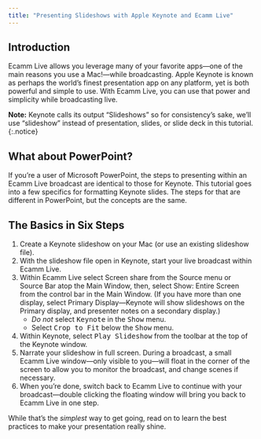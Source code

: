 ```yaml
---
title: "Presenting Slideshows with Apple Keynote and Ecamm Live"
---
```


## Introduction

Ecamm Live allows you leverage many of your favorite apps—one of the main reasons you use a Mac!—while broadcasting. Apple Keynote is known as perhaps the world’s finest presentation app on any platform, yet is both powerful and simple to use. With Ecamm Live, you can use that power and simplicity while broadcasting live. 

**Note:** Keynote calls its output “Slideshows” so for consistency’s sake, we’ll use “slideshow” instead of presentation, slides, or slide deck in this tutorial.
{:.notice}

## What about PowerPoint?

If you’re a user of Microsoft PowerPoint, the steps to presenting within an Ecamm Live broadcast are identical to those for Keynote. This tutorial goes into a few specifics for formatting Keynote slides. The steps for that are different in PowerPoint, but the concepts are the same.

## The Basics in Six Steps 

1. Create a Keynote slideshow on your Mac (or use an existing slideshow file). 
1. With the slideshow file open in Keynote, start your live broadcast within Ecamm Live. 
1. Within Ecamm Live select Screen share from the Source menu or Source Bar atop the Main Window, then, select Show: Entire Screen from the control bar in the Main Window. (If you have more than one display, select Primary Display—Keynote will show slideshows on the Primary display, and presenter notes on a secondary display.) 
    * *Do not* select <samp>Keynote</samp> in the <samp>Show</samp> menu.
    * Select <samp>Crop to Fit</samp> below the <samp>Show</samp> menu.
1. Within Keynote, select <samp>Play Slideshow</samp> from the toolbar at the top of the Keynote window. 
1. Narrate your slideshow in full screen. During a broadcast, a small Ecamm Live window—only visible to you—will float in the corner of the screen to allow you to monitor the broadcast, and change scenes if necessary. 
1. When you’re done, switch back to Ecamm Live to continue with your broadcast—double clicking the floating window will bring you back to Ecamm Live in one step. 

While that’s the _simplest_ way to get going, read on to learn the best practices to make your presentation really shine.